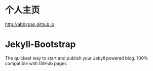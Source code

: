 # 个人主页

http://abbypan.github.io

# Jekyll-Bootstrap

The quickest way to start and publish your Jekyll powered blog. 100% compatible with GitHub pages

